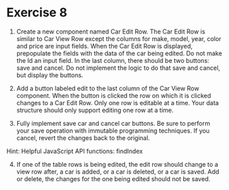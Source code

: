 # Exercise 8

1. Create a new component named Car Edit Row. The Car Edit Row is similar to Car View Row except the columns for make, model, year, color and price are input fields. When the Car Edit Row is displayed, prepopulate the fields with the data of the car being edited. Do not make the Id an input field. In the last column, there should be two buttons: save and cancel. Do not implement the logic to do that save and cancel, but display the buttons.

2. Add a button labeled edit to the last column of the Car View Row component. When the button is clicked the row on which it is clicked changes to a Car Edit Row. Only one row is editable at a time. Your data structure should only support editing one row at a time.

3. Fully implement save car and cancel car buttons. Be sure to perform your save operation with immutable programming techniques. If you cancel, revert the changes back to the original.

Hint: Helpful JavaScript API functions: findIndex

4. If one of the table rows is being edited, the edit row should change to a view row after, a car is added, or a car is deleted, or a car is saved. Add or delete, the changes for the one being edited should not be saved.

